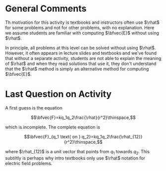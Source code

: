 # General Comments

Th motivation for this activity is textbooks and instructors often use $\rhat$ for some problems and not for other problems, with no explanation. Here we assume students are familiar with computing $\bfvec{E}$ without using $\rhat$.

In principle, all problems at this level can be solved without using $\rhat$. However, it often appears in lecture slides and textbooks and we've found that without a separate activity, students are not able to explain the meaning of $\rhat$ and when they read solutions that use it, they don't understand that the $\rhat$ method is simply an alternative method for computing  $\bfvec{E}$.

# Last Question on Activity

A first guess is the equation

$$\bfvec{F}=kq_1q_2\frac{\rhat}{r^2}\thinspace,$$

which is incomplete. The complete equation is

$$\bfvec{F}_{q_1 \text{ on } q_2}=kq_1q_2\frac{\rhat_{12}}{r^2}\thinspace,$$

where $\rhat_{12}$ is a unit vector that points from $q_1$ towards $q_2$. This subtiltly is perhaps why intro textbooks only use $\rhat$ notation for electric field problems.

